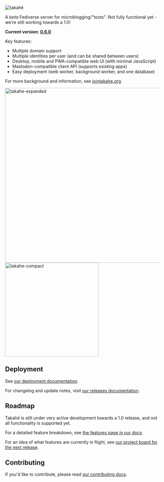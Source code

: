 ![takahē](static/img/logo-128.png)

A *beta* Fediverse server for microblogging/"toots". Not fully functional yet -
we're still working towards a 1.0!

**Current version: [0.6.0](https://docs.jointakahe.org/en/latest/releases/0.6/)**

Key features:

- Multiple domain support
- Multiple identities per user (and can be shared between users)
- Desktop, mobile and PWA-compatible web UI (with minimal JavaScript)
- Mastodon-compatible client API (supports existing apps)
- Easy deployment (web worker, background worker, and one database)

For more background and information, see [jointakahe.org](https://jointakahe.org/).

<img width="570" alt="takahe-expanded" src="https://user-images.githubusercontent.com/36182/208662574-08b695ad-e97c-4288-bb5a-4c0e38b4517d.png"> <img width="306" alt="takahe-compact" src="https://user-images.githubusercontent.com/36182/208662601-dbbf303b-b836-4463-b2e6-4a872c7d50b2.png">


## Deployment

See [our deployment documentation](https://docs.jointakahe.org/en/latest/installation/).

For changelog and update notes, visit [our releases documentation](https://docs.jointakahe.org/en/latest/releases/).


## Roadmap

Takahē is still under very active development towards a 1.0 release, and not
all functionality is supported yet.

For a detailed feature breakdown, see [the features page in our docs](https://docs.jointakahe.org/en/latest/features/).

For an idea of what features are currently in flight, see [our project board for the next release](https://github.com/orgs/jointakahe/projects/1/views/1).


## Contributing

If you'd like to contribute, please read [our contributing docs](https://docs.jointakahe.org/en/latest/contributing/).
